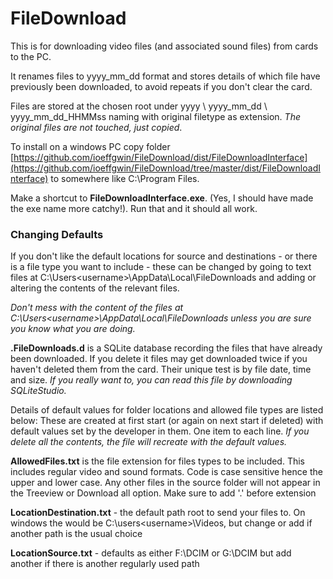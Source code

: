 # FileDownload
This is for downloading video files (and associated sound files) from cards to the PC.

It renames files to yyyy_mm_dd  format and stores details of which file have previously been downloaded, to avoid repeats if you don't clear the card. 

Files are stored at the chosen root under yyyy \ yyyy_mm_dd \ yyyy_mm_dd_HHMMss naming with original filetype as extension. _The original files are not touched, just copied_.

To install on a windows PC copy folder [https://github.com/ioeffgwin/FileDownload/dist/FileDownloadInterface](https://github.com/ioeffgwin/FileDownload/tree/master/dist/FileDownloadInterface) to somewhere like C:\Program Files.

Make a shortcut to __FileDownloadInterface.exe__. (Yes, I should have made the exe name more catchy!). Run that and it should all work.


### Changing Defaults
If you don't like the default locations for source and destinations - or there is a file type you want to include - these can be changed by going to text files at C:\Users\<username>\AppData\Local\FileDownloads and adding or altering the contents of the relevant files.

_Don't mess with the content of the files at C:\Users\<username>\AppData\Local\FileDownloads unless you are sure you know what you are doing._

__.FileDownloads.d__ is a SQLite database recording the files that have already been downloaded. If you delete it files may get downloaded twice if you haven't deleted them from the card. Their unique test is by file date, time and size. _If you really want to, you can read this file by downloading SQLiteStudio._

Details of default values for folder locations and allowed file types are listed below:
These are created at first start (or again on next start if deleted) with default values set by the developer in them. One item to each line. _If you delete all the contents, the file will recreate with the default values._

__AllowedFiles.txt__ is the file extension for files types to be included. This includes regular video and sound formats. Code is case sensitive hence the upper and lower case. Any other files in the source folder will not appear in the Treeview or Download all option. Make sure to add '.' before extension

__LocationDestination.txt__ - the default path root to send your files to. On windows the would be C:\users\<username>\Videos, but change or add if another path is the usual choice

__LocationSource.txt__ - defaults as either F:\DCIM or G:\DCIM  but add another if there is another regularly used path
